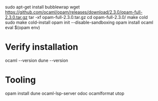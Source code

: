 
sudo apt-get install bubblewrap
wget https://github.com/ocaml/opam/releases/download/2.3.0/opam-full-2.3.0.tar.gz
tar -xf opam-full-2.3.0.tar.gz
cd opam-full-2.3.0/
make cold
sudo make cold-install
opam init --disable-sandboxing
opam install ocaml
eval $(opam env)
# Verify installation
ocaml --version
dune --version
# Tooling
opam install dune ocaml-lsp-server odoc ocamlformat utop
